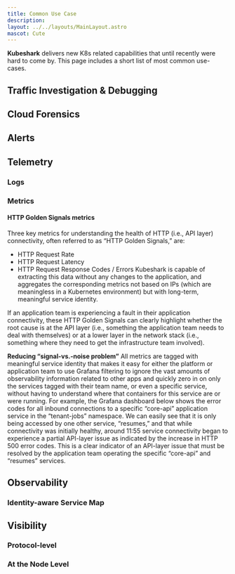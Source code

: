 ```yaml
---
title: Common Use Case
description: 
layout: ../../layouts/MainLayout.astro
mascot: Cute
---
```

**Kubeshark** delivers new K8s related capabilities that until recently were hard to come by. This page includes a short list of most common use-cases.

## Traffic Investigation & Debugging

## Cloud Forensics

## Alerts

## Telemetry

### Logs

### Metrics

#### HTTP Golden Signals metrics

Three key metrics for understanding the health of HTTP (i.e., API layer) connectivity, often referred to as “HTTP Golden Signals,” are: 
- HTTP Request Rate
- HTTP Request Latency
- HTTP Request Response Codes / Errors
Kubeshark is capable of extracting this data without any changes to the application, and aggregates the corresponding metrics not based on IPs (which are meaningless in a Kubernetes environment) but with long-term, meaningful service identity.   

If an application team is experiencing a fault in their application connectivity, these HTTP Golden Signals can clearly highlight whether the root cause is at the API layer (i.e., something the application team needs to deal with themselves) or at a lower layer in the network stack (i.e., something where they need to get the infrastructure team involved). 

**Reducing “signal-vs.-noise problem”**
All metrics are tagged with meaningful service identity that makes it easy for either the platform or application team to use Grafana filtering to ignore the vast amounts of observability information related to other apps and quickly zero in on only the services tagged with their team name, or even a specific service, without having to understand where that containers for this service are or were running.
For example, the Grafana dashboard below shows the error codes for all inbound connections to a specific “core-api” application service in the “tenant-jobs” namespace. We can easily see that it is only being accessed by one other service, “resumes,” and that while connectivity was initially healthy, around 11:55 service connectivity began to experience a partial API-layer issue as indicated by the increase in HTTP 500 error codes. This is a clear indicator of an API-layer issue that must be resolved by the application team operating the specific “core-api” and “resumes” services.  

## Observability

### Identity-aware Service Map

## Visibility

### Protocol-level

### At the Node Level